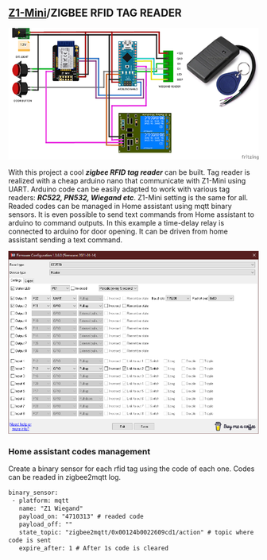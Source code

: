 ## [Z1-Mini](https://gio-dot.github.io/Z1-Mini/)/ZIGBEE RFID TAG READER

<img src="https://github.com/Gio-dot/Z1-Mini/blob/gh-pages/images/Z1-Mini%20Wiegand_bb-850.png?raw=true">

With this project a cool ***zigbee RFID tag reader*** can be built. Tag reader is realized with a cheap arduino nano that communicate with Z1-Mini using UART. Arduino code can be easily adapted to work with various tag readers: ***RC522, PN532, Wiegand etc***. Z1-Mini setting is the same for all. Readed codes can be managed in Home assistant using mqtt binary sensors. It is even possible to send text commands from Home assistant to arduino to command outputs. In this example a time-delay relay is connected to arduino for door opening. It can be driven from home assistant sending a text command.

<img src="https://github.com/Gio-dot/Z1-Mini/blob/gh-pages/images/Z1%20mini%20wiegand%20config.png?raw=true">

### Home assistant codes management

Create a binary sensor for each rfid tag using the code of each one. Codes can be readed in zigbee2mqtt log.

 ```
 binary_sensor:  
  - platform: mqtt
    name: "Z1 Wiegand"
    payload_on: "4710313" # readed code
    payload_off: ""
    state_topic: "zigbee2mqtt/0x00124b0022609cd1/action" # topic where code is sent
    expire_after: 1 # After 1s code is cleared
   
 ```


